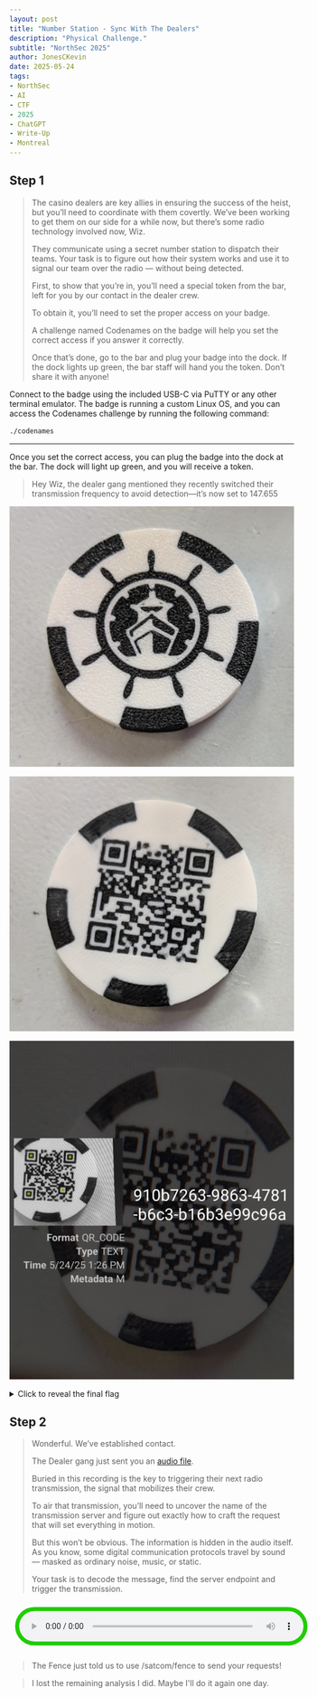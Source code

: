 ```yaml
---
layout: post
title: "Number Station - Sync With The Dealers"
description: "Physical Challenge."
subtitle: "NorthSec 2025"
author: JonesCKevin
date: 2025-05-24
tags:
- NorthSec
- AI
- CTF
- 2025
- ChatGPT
- Write-Up
- Montreal
---
```


## Step 1

>The casino dealers are key allies in ensuring the success of the heist, but you’ll need to coordinate with them covertly. We’ve been working to get them on our side for a while now, but there’s some radio technology involved now, Wiz.
>
>They communicate using a secret number station to dispatch their teams. Your task is to figure out how their system works and use it to signal our team over the radio — without being detected.
>
>First, to show that you’re in, you’ll need a special token from the bar, left for you by our contact in the dealer crew.
>
>To obtain it, you’ll need to set the proper access on your badge.
>
>A challenge named Codenames on the badge will help you set the correct access if you answer it correctly.
>
>Once that’s done, go to the bar and plug your badge into the dock. If the dock lights up green, the bar staff will hand you the token. Don’t share it with anyone!

Connect to the badge using the included USB-C via PuTTY or any other terminal emulator. The badge is running a custom Linux OS, and you can access the Codenames challenge by running the following command:

```bash
./codenames
```

---

Once you set the correct access, you can plug the badge into the dock at the bar. The dock will light up green, and you will receive a token.

>Hey Wiz, the dealer gang mentioned they recently switched their transmission frequency to avoid detection—it’s now set to 147.655

![Token](2.png)

![Token](3.png)

![Token](4.png)

<details>
<summary>Click to reveal the final flag</summary>

```flag
FLAG-910b7263-9863-4781-b6c3-b16b3e99c96a
```

</details>

## Step 2

>Wonderful. We’ve established contact.
>
>The Dealer gang just sent you an [audio file](petit_poney.mp3).
>
>Buried in this recording is the key to triggering their next radio transmission, the signal that mobilizes their crew.
>
>To air that transmission, you’ll need to uncover the name of the transmission server and figure out exactly how to craft the request that will set everything in motion.
>
>But this won’t be obvious. The information is hidden in the audio itself. As you know, some digital communication protocols travel by sound — masked as ordinary noise, music, or static.
>
>Your task is to decode the message, find the server endpoint and trigger the transmission.

<audio controls preload="auto" style="text-align: center; width: 100%; background-color: #22cc00ff; border-radius: 40px; padding: 7px; margin: 10px;">
    <source src="petit_poney.mp3" type="audio/mpeg">
    Your browser does not support the audio element.
</audio>

>The Fence just told us to use /satcom/fence to send your requests!

> I lost the remaining analysis I did. Maybe I'll do it again one day.